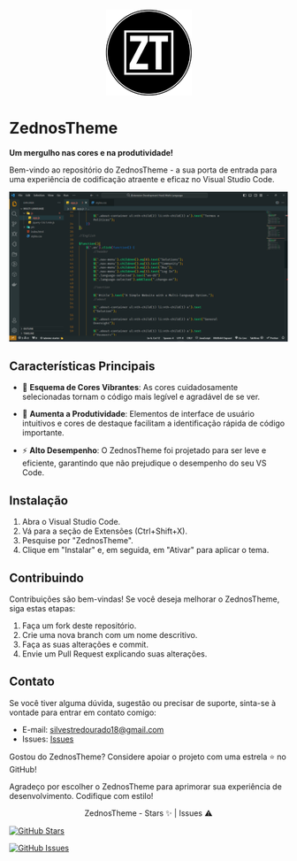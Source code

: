 <p align="center">
  <img src="https://github.com/SilesterGold9/ZednosTheme/blob/main/zed/assets/zt-high-resolution-logo-black-transparent.png" alt="ZednosTheme Logo" width="155px" height="155px">
</p>

# ZednosTheme

**Um mergulho nas cores e na produtividade!**

Bem-vindo ao repositório do ZednosTheme - a sua porta de entrada para uma experiência de codificação atraente e eficaz no Visual Studio Code.

<p align="center">
  <img src="https://github.com/SilesterGold9/ZednosTheme/blob/main/zed/assets/zedosthBG.png" alt="ZednosTheme Screenshot">
</p>

## Características Principais

- 🌈 **Esquema de Cores Vibrantes**: As cores cuidadosamente selecionadas tornam o código mais legível e agradável de se ver.

- 🚀 **Aumenta a Produtividade**: Elementos de interface de usuário intuitivos e cores de destaque facilitam a identificação rápida de código importante.

- ⚡ **Alto Desempenho**: O ZednosTheme foi projetado para ser leve e eficiente, garantindo que não prejudique o desempenho do seu VS Code.

## Instalação

1. Abra o Visual Studio Code.
2. Vá para a seção de Extensões (Ctrl+Shift+X).
3. Pesquise por "ZednosTheme".
4. Clique em "Instalar" e, em seguida, em "Ativar" para aplicar o tema.

## Contribuindo

Contribuições são bem-vindas! Se você deseja melhorar o ZednosTheme, siga estas etapas:

1. Faça um fork deste repositório.
2. Crie uma nova branch com um nome descritivo.
3. Faça as suas alterações e commit.
4. Envie um Pull Request explicando suas alterações.


## Contato

Se você tiver alguma dúvida, sugestão ou precisar de suporte, sinta-se à vontade para entrar em contato comigo:

- E-mail: <silvestredourado18@gmail.com>
- Issues: [Issues](https://github.com/SilesterGold9/ZednosTheme/issues)

Gostou do ZednosTheme? Considere apoiar o projeto com uma estrela ⭐ no GitHub!

Agradeço por escolher o ZednosTheme para aprimorar sua experiência de desenvolvimento. Codifique com estilo!

<p align="center">
ZednosTheme - Stars ✨ | Issues ⚠️
</p>

[![GitHub Stars](https://img.shields.io/github/stars/SilesterGold9/ZednosTheme.svg)](https://github.com/SilesterGold9/ZednosTheme/stargazers)

[![GitHub Issues](https://img.shields.io/github/issues/SilesterGold9/ZednosTheme.svg)](https://github.com/SilesterGold9/ZednosTheme/issues)
